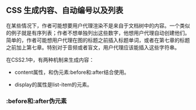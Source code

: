 ## CSS 生成内容、自动编号以及列表

在某些情况下，作者可能想要用户代理渲染不是来自于文档树中的内容。一个类似的例子就是有序列表；作者不想单独列出这些数字，他想用户代理自动创建他们。简单的，作者可能想用户代理在图的标题之前插入标题单词，或者在第七章的标题之前加上第七章。特别对于音频或者盲文，用户代理应该能插入这些字符串。

在CSS2.1中，有两种机制来生成内容：

* content属性，和伪元素:before和:after结合使用。

* display的属性是list-item的元素。

<!--more-->

### :before和:after伪元素

